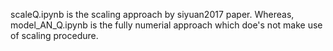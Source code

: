 
scaleQ.ipynb is the scaling approach by siyuan2017 paper.
Whereas, model_AN_Q.ipynb is the fully numerial approach which doe's not make use of scaling procedure. 
